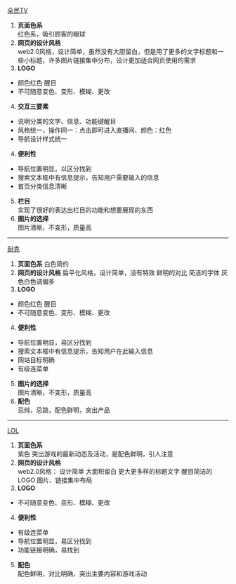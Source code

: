 [全民TV](http://www.quanmin.tv)
1. **页面色系**  
红色系，吸引顾客的眼球  
2. **网页的设计风格**  
web2.0风格，设计简单，虽然没有大胆留白，但是用了更多的文字标题和一些小标题，许多图片链接集中分布，设计更加适合网页使用的需求  
3. **LOGO**  
+ 颜色红色 醒目  
+ 不可随意变色、变形、模糊、更改  
4. **交互三要素**  
+ 说明分类的文字、信息、功能键醒目  
+ 风格统一，操作同一：点击即可进入直播间、颜色：红色  
+ 导航设计样式统一  
4. **便利性**  
+ 导航位置明显，以区分找到  
+ 搜索文本框中有信息提示，告知用户需要输入的信息  
+ 首页分类信息清晰  
5. **栏目**  
实现了很好的表达出栏目的功能和想要展现的东西  
6. **图片的选择**  
图片清晰，不变形，质量高  


***


[耐克](http://store.nike.com/cn/zh_cn/)
1. **页面色系**
白色简约  
2. **网页的设计风格**
扁平化风格，设计简单，没有特效  鲜明的对比 简洁的字体 灰色白色调偏多
3. **LOGO**  
+ 颜色红色 醒目  
+ 不可随意变色、变形、模糊、更改  
4. **便利性**  
+ 导航位置明显，易区分找到  
+ 搜索文本框中有信息提示，告知用户在此输入信息
+ 网站目标明确
+ 有级连菜单
5. **图片的选择**  
图片清晰，不变形，质量高  
6. **配色**  
忌纯，忌跳，配色鲜明，突出产品  


***


[LOL](http://lol.qq.com/v2/)
1. **页面色系**  
紫色 突出游戏的最新动态及活动，是配色鲜明，引人注意  
2. **网页的设计风格**  
web2.0风格： 设计简单 大面积留白 更大更多样的标题文字 醒目简洁的LOGO  图片、链接集中布局  
3. **LOGO**  
+ 不可随意变色、变形、模糊、更改  
4. **便利性**  
+ 有级连菜单  
+ 导航位置明显，易区分找到  
+ 功能链接明确，易找到  
5. **配色**  
配色鲜明，对比明确，突出主要内容和游戏活动

